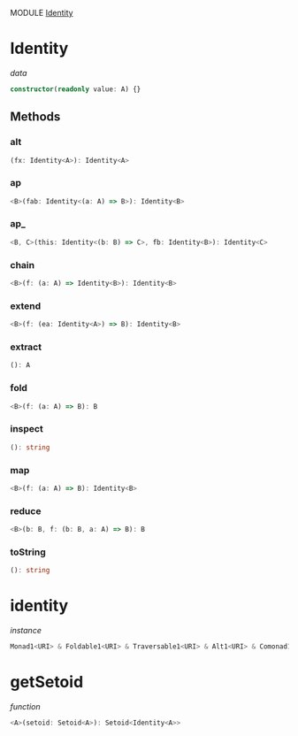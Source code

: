 MODULE [Identity](https://github.com/gcanti/fp-ts/blob/master/src/Identity.ts)

# Identity

_data_

```ts
constructor(readonly value: A) {}
```

## Methods

### alt

```ts
(fx: Identity<A>): Identity<A>
```

### ap

```ts
<B>(fab: Identity<(a: A) => B>): Identity<B>
```

### ap\_

```ts
<B, C>(this: Identity<(b: B) => C>, fb: Identity<B>): Identity<C>
```

### chain

```ts
<B>(f: (a: A) => Identity<B>): Identity<B>
```

### extend

```ts
<B>(f: (ea: Identity<A>) => B): Identity<B>
```

### extract

```ts
(): A
```

### fold

```ts
<B>(f: (a: A) => B): B
```

### inspect

```ts
(): string
```

### map

```ts
<B>(f: (a: A) => B): Identity<B>
```

### reduce

```ts
<B>(b: B, f: (b: B, a: A) => B): B
```

### toString

```ts
(): string
```

# identity

_instance_

```ts
Monad1<URI> & Foldable1<URI> & Traversable1<URI> & Alt1<URI> & Comonad1<URI> & ChainRec1<URI>
```

# getSetoid

_function_

```ts
<A>(setoid: Setoid<A>): Setoid<Identity<A>>
```
